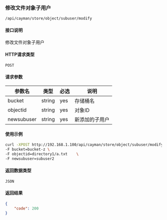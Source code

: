 ### 修改文件对象子用户
`/api/cayman/store/object/subuser/modify`

#### 接口说明
修改文件对象子用户

#### HTTP请求类型
`POST`

#### 请求参数
|参数名|类型|必选|说明|
|--|--|--|--|
|bucket|string|yes|存储桶名|
|objectid|string|yes|对象ID|
|newsubuser|string|yes|新添加的子用户|

#### 使用示例
```sh
curl -XPOST http://192.168.1.100/api/cayman/store/object/subuser/modify \
-F bucket=bucket-z \
-F objectid=directory1/a.txt    \
-F newsubuser=subuser2

```

#### 返回数据类型
`JSON`

#### 返回结果
```json
{
	"code":	200
}
```

